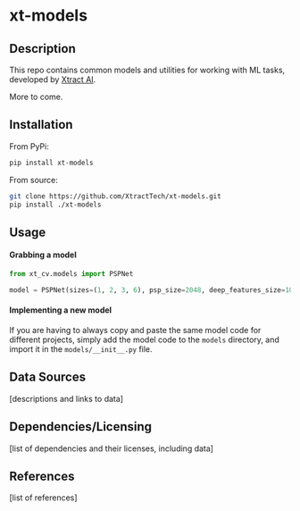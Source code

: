 # xt-models
  
## Description

This repo contains common models and utilities for working with ML tasks, developed by [Xtract AI](https://xtract.ai/).



More to come.

## Installation
From PyPi:
```bash
pip install xt-models
```

From source:
```bash
git clone https://github.com/XtractTech/xt-models.git
pip install ./xt-models
```

## Usage


#### Grabbing a model

```python
from xt_cv.models import PSPNet

model = PSPNet(sizes=(1, 2, 3, 6), psp_size=2048, deep_features_size=1024, backend='resnet50')
```

#### Implementing a new model

If you are having to always copy and paste the same model code for different projects, simply add the model code to the `models` directory, and import it in the `models/__init__.py` file.

## Data Sources

[descriptions and links to data]
  
## Dependencies/Licensing

[list of dependencies and their licenses, including data]

## References

[list of references]
